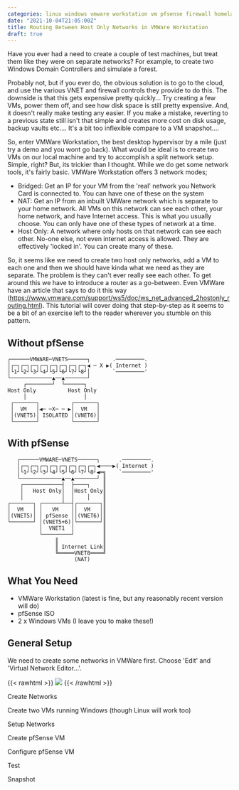 ```yaml
---
categories: linux windows vmware workstation vm pfsense firewall homelab
date: "2021-10-04T21:05:00Z"
title: Routing Between Host Only Networks in VMWare Workstation
draft: true
---
```


Have you ever had a need to create a couple of test machines, but treat them like they were on separate networks? For example, to create two Windows Domain Controllers and simulate a forest.

Probably not, but if you ever do, the obvious solution is to go to the cloud, and use the various VNET and firewall controls they provide to do this. The downside is that this gets expensive pretty quickly... Try creating a few VMs, power them off, and see how disk space is still pretty expensive. And, it doesn't really make testing any easier. If you make a mistake, reverting to a previous state still isn't that simple and creates more cost on disk usage, backup vaults etc.... It's a bit too inflexible compare to a VM snapshot....

So, enter VMWare Workstation, the best desktop hypervisor by a mile (just try a demo and you wont go back). What would be ideal is to create two VMs on our local machine and try to accomplish a split network setup. Simple, right? But, its trickier than I thought. While we do get some network tools, it's fairly basic. VMWare Workstation offers 3 network modes;

-   Bridged: Get an IP for your VM from the 'real' network you Network Card is connected to. You can have one of these on the system
-   NAT: Get an IP from an inbuilt VMWare network which is separate to your home network. All VMs on this network can see each other, your home network, and have Internet access. This is what you usually choose. You can only have one of these types of network at a time.
-   Host Only: A network where only hosts on that network can see each other. No-one else, not even internet access is allowed. They are effectively 'locked in'. You can create many of these.

So, it seems like we need to create two host only networks, add a VM to each one and then we should have kinda what we need as they are separate. The problem is they can't ever really see each other. To get around this we have to introduce a router as a go-between. Even VMWare have an article that says to do it this way (https://www.vmware.com/support/ws5/doc/ws_net_advanced_2hostonly_routing.html). This tutorial will cover doing that step-by-step as it seems to be a bit of an exercise left to the reader wherever you stumble on this pattern.

## Without pfSense

```
┌──────VMWARE─VNETS──────┐       .─────────.
│┌─┐┌─┐┌─┐┌─┐┌─┐┌─┐┌─┐┌─┐◀ ─ X ▶( Internet )
│└1┘└2┘└3┘└4┘└5┘└6┘└7┘└8┘│       `─────────'
└─────────────▲──▲───────┘
     ┌────────┘  └──────┐
Host Only          Host Only
     │                  │
 ┌───────┐          ┌───────┐
 │  VM   │◀─ ─X─ ─ ▶│  VM   │
 │(VNET5)│ ISOLATED │(VNET6)│
 └───────┘          └───────┘
```

## With pfSense

```
   ┌──────VMWARE─VNETS──────┐      .─────────.
   │┌─┐┌─┐┌─┐┌─┐┌─┐┌─┐┌─┐┌─┐◀────▶( Internet )
   │└1┘└2┘└3┘└4┘└5┘└6┘└7┘└8┘◀═╗    `─────────'
   └─────────────▲──▲───────┘ ║
    ┌────────────┤  ├────┐    ║
    │   Host Only│  │Host Only║
    │            │  │    │    ║
┌───────┐ ┌──────┴──┤┌───────┐║
│  VM   │ │   VM    ││  VM   │║
│(VNET5)│ │ pfSense ││(VNET6)│║
└───────┘ │(VNET5+6)│└───────┘║
          │  VNET1  │         ║
          └─────────┘         ║
               ║              ║
               ║ Internet Link║
               ╚═════VNET8════╝
                     (NAT)
```

## What You Need

-   VMWare Workstation (latest is fine, but any reasonably recent version will do)
-   pfSense ISO
-   2 x Windows VMs (I leave you to make these!)

## General Setup

We need to create some networks in VMWare first. Choose 'Edit' and 'Virtual Network Editor...'.

{{< rawhtml >}}
<a data-fancybox="gallery" href="/assets/images/2021/Routing-Between-Host-Only-Networks-In-VMWare-Workstation/001.png"><img src="/assets/images/2021/Routing-Between-Host-Only-Networks-In-VMWare-Workstation/001.png"></a>
{{< /rawhtml >}}


Create Networks

Create two VMs running Windows (though Linux will work too)

Setup Networks

Create pfSense VM

Configure pfSense VM

Test

Snapshot
